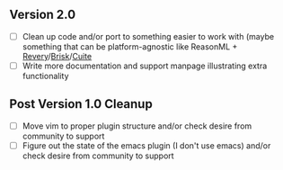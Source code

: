 ## Version 2.0
- [ ] Clean up code and/or port to something easier to work with (maybe something that can be platform-agnostic like ReasonML + [Revery](https://github.com/revery-ui/revery)/[Brisk](https://github.com/briskml/brisk)/[Cuite](https://github.com/let-def/cuite)
- [ ] Write more documentation and support manpage illustrating extra functionality

## Post Version 1.0 Cleanup
- [ ] Move vim to proper plugin structure and/or check desire from community to support
- [ ] Figure out the state of the emacs plugin (I don't use emacs) and/or check desire from community to support
